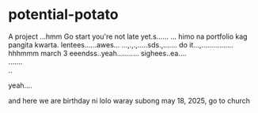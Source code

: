 # potential-potato
A project
...hmm
Go start you're not late yet.s......
...
himo na portfolio kag pangita kwarta. lentees......awes...
...,.,.,.....sds.,.......
do it...,................
 hhhmmm march 3 eeendss..yeah...........
 sighees..ea....
 <br>.......
 <br>..

 yeah....

 and here we are birthday ni lolo waray subong may 18, 2025, go to church
<!-- I will start today freelancing and VA help meqq..

help me help me helpppp..

mashed potato
heyy

hello. s.
